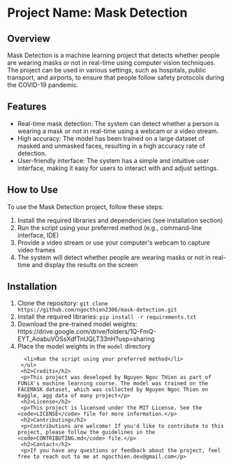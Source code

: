 <div class="markdown prose w-full break-words dark:prose-invert light">
  <h1>Project Name: Mask Detection</h1>
  <h2>Overview</h2>
  <p>Mask Detection is a machine learning project that detects whether people are wearing masks or not in real-time using computer vision techniques. The project can be used     in various settings, such as hospitals, public transport, and airports, to ensure that people follow safety protocols during the COVID-19 pandemic.
  </p>
  <h2>Features</h2>
  <ul>
    <li>Real-time mask detection: The system can detect whether a person is wearing a mask or not in real-time using a webcam or a video stream.</li>
    <li>High accuracy: The model has been trained on a large dataset of masked and unmasked faces, resulting in a high accuracy rate of detection.</li>
    <li>User-friendly interface: The system has a simple and intuitive user interface, making it easy for users to interact with and adjust settings.</li>
  </ul>
  <h2>How to Use</h2>
  <p>To use the Mask Detection project, follow these steps:</p>
  <ol>
    <li>Install the required libraries and dependencies (see installation section)</li>
    <li>Run the script using your preferred method (e.g., command-line interface, IDE)</li>
    <li>Provide a video stream or use your computer's webcam to capture video frames</li>
    <li>The system will detect whether people are wearing masks or not in real-time and display the results on the screen</li>
    </ol>
    <h2>Installation</h2>
    <ol>
      <li>Clone the repository: <code>git clone https://github.com/ngocthien2306/mask-detection.git</code></li>
      <li>Install the required libraries: <code>pip install -r requirements.txt</code></li>
      <li>Download the pre-trained model weights: https://drive.google.com/drive/folders/1Q-FmQ-EYT_AoabuVOSsXdfTnUQLT33nH?usp=sharing</li>
      <li>Place the model weights in the <code>model</code> directory</li>

      <li>Run the script using your preferred method</li>
     </ol>
     <h2>Credits</h2>
     <p>This project was developed by Nguyen Ngoc THien as part of FUNiX's machine learning course. The model was trained on the FACEMASK dataset, which was collected by Nguyen Ngoc Thien on Kaggle, agg data of many project</p>
     <h2>License</h2>
     <p>This project is licensed under the MIT License. See the <code>LICENSE</code> file for more information.</p>
     <h2>Contributing</h2>
     <p>Contributions are welcome! If you'd like to contribute to this project, please follow the guidelines in the <code>CONTRIBUTING.md</code> file.</p>
     <h2>Contact</h2>
     <p>If you have any questions or feedback about the project, feel free to reach out to me at ngocthien.dev@gmail.com</p>
</div>
